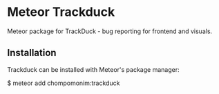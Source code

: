 Meteor Trackduck
================

Meteor package for TrackDuck - bug reporting for frontend and visuals.

Installation
------------

Trackduck can be installed with Meteor's package manager:

  $ meteor add chompomonim:trackduck

